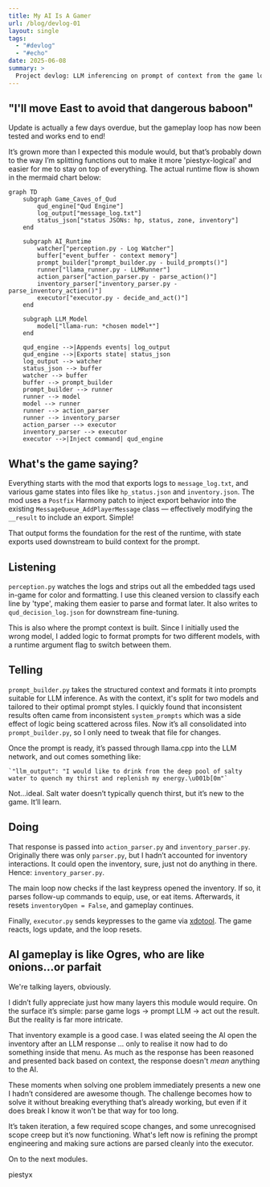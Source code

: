 ```yaml
---
title: My AI Is A Gamer
url: /blog/devlog-01
layout: single
tags:
  - "#devlog"
  - "#echo"
date: 2025-06-08
summary: >
  Project devlog: LLM inferencing on prompt of context from the game logs, the loop is explained…
---
```

## "I'll move East to avoid that dangerous baboon"

Update is actually a few days overdue, but the gameplay loop has now been tested and works end to end!

It’s grown more than I expected this module would, but that’s probably down to the way I’m splitting functions out to make it more 'piestyx-logical' and easier for me to stay on top of everything. The actual runtime flow is shown in the mermaid chart below:

```mermaid
graph TD
    subgraph Game_Caves_of_Qud
        qud_engine["Qud Engine"]
        log_output["message_log.txt"]
        status_json["status JSONs: hp, status, zone, inventory"]
    end

    subgraph AI_Runtime
        watcher["perception.py - Log Watcher"]
        buffer["event_buffer - context memory"]
        prompt_builder["prompt_builder.py - build_prompts()"]
        runner["llama_runner.py - LLMRunner"]
        action_parser["action_parser.py - parse_action()"]
        inventory_parser["inventory_parser.py - parse_inventory_action()"]
        executor["executor.py - decide_and_act()"]
    end

    subgraph LLM_Model
        model["llama-run: *chosen model*"]
    end

    qud_engine -->|Appends events| log_output
    qud_engine -->|Exports state| status_json
    log_output --> watcher
    status_json --> buffer
    watcher --> buffer
    buffer --> prompt_builder
    prompt_builder --> runner
    runner --> model
    model --> runner
    runner --> action_parser
    runner --> inventory_parser
    action_parser --> executor
    inventory_parser --> executor
    executor -->|Inject command| qud_engine
```

## What's the game saying?

Everything starts with the mod that exports logs to `message_log.txt`, and various game states into files like `hp_status.json` and `inventory.json`. The mod uses a `Postfix` Harmony patch to inject export behavior into the existing `MessageQueue_AddPlayerMessage` class — effectively modifying the `__result` to include an export. Simple!

That output forms the foundation for the rest of the runtime, with state exports used downstream to build context for the prompt.

## Listening

`perception.py` watches the logs and strips out all the embedded tags used in-game for color and formatting. I use this cleaned version to classify each line by 'type', making them easier to parse and format later. It also writes to `qud_decision_log.json` for downstream fine-tuning.

This is also where the prompt context is built. Since I initially used the wrong model, I added logic to format prompts for two different models, with a runtime argument flag to switch between them.

## Telling

`prompt_builder.py` takes the structured context and formats it into prompts suitable for LLM inference. As with the context, it's split for two models and tailored to their optimal prompt styles. I quickly found that inconsistent results often came from inconsistent `system_prompts` which was a side effect of logic being scattered across files. Now it’s all consolidated into `prompt_builder.py`, so I only need to tweak that file for changes.

Once the prompt is ready, it’s passed through llama.cpp into the LLM network, and out comes something like:

    `"llm_output": "I would like to drink from the deep pool of salty water to quench my thirst and replenish my energy.\u001b[0m"`

Not...ideal. Salt water doesn’t typically quench thirst, but it’s new to the game. It’ll learn.

## Doing

That response is passed into `action_parser.py` and `inventory_parser.py`. Originally there was only `parser.py`, but I hadn’t accounted for inventory interactions. It could open the inventory, sure, just not do anything in there. Hence: `inventory_parser.py`.

The main loop now checks if the last keypress opened the inventory. If so, it parses follow-up commands to equip, use, or eat items. Afterwards, it resets `inventoryOpen = False`, and gameplay continues.

Finally, `executor.py` sends keypresses to the game via [xdotool](https://github.com/jordansissel/xdotool). The game reacts, logs update, and the loop resets.

## AI gameplay is like Ogres, who are like onions...or parfait

We're talking layers, obviously.

I didn’t fully appreciate just how many layers this module would require. On the surface it’s simple: parse game logs → prompt LLM → act out the result. But the reality is far more intricate.

That inventory example is a good case. I was elated seeing the AI open the inventory after an LLM response ... only to realise it now had to do something inside that menu. As much as the response has been reasoned and presented back based on context, the response doesn't _mean_ anything to the AI.

These moments when solving one problem immediately presents a new one I hadn’t considered are awesome though. The challenge becomes how to solve it without breaking everything that’s already working, but even if it does break I know it won't be that way for too long.

It’s taken iteration, a few required scope changes, and some unrecognised scope creep but it’s now functioning. What's left now is refining the prompt engineering and making sure actions are parsed cleanly into the executor.

On to the next modules.

piestyx